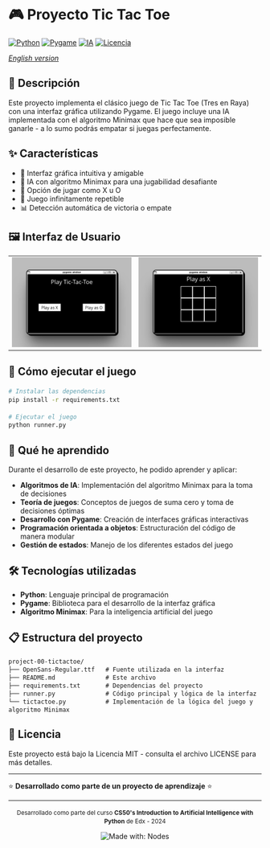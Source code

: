 # 🎮 Proyecto Tic Tac Toe

[![Python](https://img.shields.io/badge/Python-3.12-blue.svg)](https://www.python.org/)
[![Pygame](https://img.shields.io/badge/Pygame-2.6-green.svg)](https://www.pygame.org/)
[![IA](https://img.shields.io/badge/IA-Minimax-orange.svg)](https://en.wikipedia.org/wiki/Minimax)
[![Licencia](https://img.shields.io/badge/Licencia-MIT-yellow.svg)](https://opensource.org/licenses/MIT)

_[English version](README.en.md)_

## 📝 Descripción

Este proyecto implementa el clásico juego de Tic Tac Toe (Tres en Raya) con una interfaz gráfica utilizando Pygame. El juego incluye una IA implementada con el algoritmo Minimax que hace que sea imposible ganarle - a lo sumo podrás empatar si juegas perfectamente.

## ✨ Características

-   🎯 Interfaz gráfica intuitiva y amigable
-   🤖 IA con algoritmo Minimax para una jugabilidad desafiante
-   🎲 Opción de jugar como X u O
-   🔄 Juego infinitamente repetible
-   📊 Detección automática de victoria o empate

## 🖼️ Interfaz de Usuario

<div align="center">
  <table>
    <tr>
      <td><img src="mockups/desktop-01.png" alt="V1.0"></td>
      <td><img src="mockups/desktop-02.png" alt="V2.0"></td>
    </tr>
  </table>
</div>

## 🚀 Cómo ejecutar el juego

```bash
# Instalar las dependencias
pip install -r requirements.txt

# Ejecutar el juego
python runner.py
```

## 🧠 Qué he aprendido

Durante el desarrollo de este proyecto, he podido aprender y aplicar:

-   **Algoritmos de IA**: Implementación del algoritmo Minimax para la toma de decisiones
-   **Teoría de juegos**: Conceptos de juegos de suma cero y toma de decisiones óptimas
-   **Desarrollo con Pygame**: Creación de interfaces gráficas interactivas
-   **Programación orientada a objetos**: Estructuración del código de manera modular
-   **Gestión de estados**: Manejo de los diferentes estados del juego

## 🛠️ Tecnologías utilizadas

-   **Python**: Lenguaje principal de programación
-   **Pygame**: Biblioteca para el desarrollo de la interfaz gráfica
-   **Algoritmo Minimax**: Para la inteligencia artificial del juego

## 📋 Estructura del proyecto

```
project-00-tictactoe/
├── OpenSans-Regular.ttf   # Fuente utilizada en la interfaz
├── README.md              # Este archivo
├── requirements.txt       # Dependencias del proyecto
├── runner.py              # Código principal y lógica de la interfaz
└── tictactoe.py           # Implementación de la lógica del juego y algoritmo Minimax
```

## 📄 Licencia

Este proyecto está bajo la Licencia MIT - consulta el archivo LICENSE para más detalles.

---

⭐ **Desarrollado como parte de un proyecto de aprendizaje** ⭐

---

<div align="center">
  <p>
    <small>Desarrollado como parte del curso <span style="font-weight: bold;">CS50's Introduction to Artificial Intelligence with Python</span> de Edx - 2024</small>
  </p>
  <img src="https://img.shields.io/badge/Made%20with-Grid%20CSS-1572B6" alt="Made with: Nodes">
</div>
